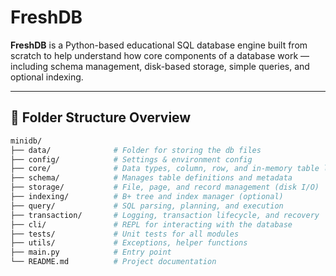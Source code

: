 # FreshDB

**FreshDB** is a Python-based educational SQL database engine built from scratch to help understand how core components of a database work — including schema management, disk-based storage, simple queries, and optional indexing.

---

## 📁 Folder Structure Overview

```bash
minidb/
├── data/              # Folder for storing the db files
├── config/            # Settings & environment config
├── core/              # Data types, column, row, and in-memory table logic
├── schema/            # Manages table definitions and metadata
├── storage/           # File, page, and record management (disk I/O)
├── indexing/          # B+ tree and index manager (optional)
├── query/             # SQL parsing, planning, and execution
├── transaction/       # Logging, transaction lifecycle, and recovery
├── cli/               # REPL for interacting with the database
├── tests/             # Unit tests for all modules
├── utils/             # Exceptions, helper functions
├── main.py            # Entry point
└── README.md          # Project documentation
